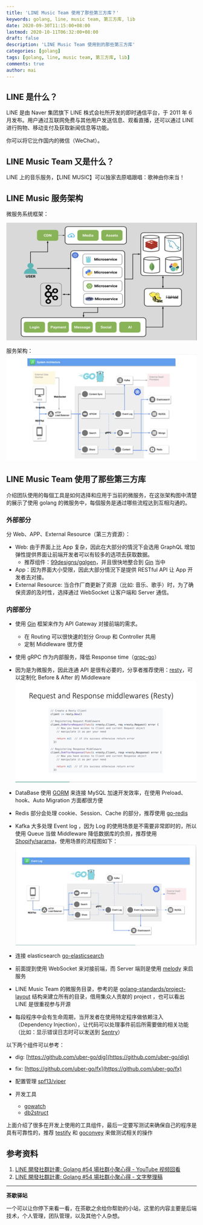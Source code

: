 ```yaml
---
title: 'LINE Music Team 使用了那些第三方库？'
keywords: golang, line, music team, 第三方库, lib
date: 2020-09-30T11:15:00+08:00
lastmod: 2020-10-11T06:32:00+08:00
draft: false
description: 'LINE Music Team 使用到的那些第三方库'
categories: [golang]
tags: [golang, line, music team, 第三方库, lib]
comments: true
author: mai
---
```


## LINE 是什么？

LINE 是由 Naver 集团旗下 LINE 株式会社所开发的即时通信平台，于 2011 年 6 月发布。用户通过互联网免费与其他用户发送信息、观看直播，还可以通过 LINE 进行购物、移动支付及获取新闻信息等功能。

你可以将它比作国内的微信（WeChat）。

## LINE Music Team 又是什么？

LINE 上的音乐服务，【LINE MUSIC】可以独家去原唱跟唱：歌神由你来当！

## LINE Music 服务架构

微服务系统框架：

![](https://raw.githubusercontent.com/yangwenmai/maiyang.me/master/blog/line_micro_service_system.png)

服务架构：
![](https://raw.githubusercontent.com/yangwenmai/maiyang.me/master/blog/line_system_arch.png)

## LINE Music Team 使用了那些第三方库

介绍团队使用的每個工具是如何选择和应用于当前的微服务，在这张架构图中清楚的展示了使用 golang 的微服务中，每個服务是通过哪些流程达到互相沟通的。

### 外部部分

分 Web、APP、External Resource（第三方資源）：

- Web: 由于界面上比 App 复杂，因此在大部分的情況下会选用 GraphQL 增加弹性提供界面让前端开发者可以有较多的选项去获取数据。
  - 推荐组件：[99designs/gqlgen](https://github.com/99designs/gqlgen)，并且很快地整合到 [Gin](https://github.com/gin-gonic/gin) 当中
- App：因为界面大小受限，因此大部分情況下是提供 RESTful API 让 App 开发者去对接。
- External Resource: 当合作厂商更新了资源（比如: 音乐、歌手）时，为了确保资源的及时性，选择通过 WebSocket 让客户端和 Server 通信。

### 内部部分

- 使用 [Gin](https://github.com/gin-gonic/gin) 框架来作为 API Gateway 对接前端的需求。
  - 在 Routing 可以很快速的划分 Group 和 Controller 共用
  - 定制 Middleware 很方便
- 使用 gRPC 作为内部服务，降低 Response time（[grpc-go](https://github.com/grpc/grpc-go)）
- 因为是为微服务，因此连通 API 是很有必要的，分享者推荐使用：[resty](https://github.com/go-resty/resty)，可以定制化 Before & After 的 Middleware
![](https://raw.githubusercontent.com/yangwenmai/maiyang.me/master/blog/line_resty_guide.png)
- DataBase 使用 [GORM](https://github.com/go-gorm/gorm) 来连接 MySQL 加速开发效率，在使用 Preload、hook、Auto Migration 方面都很方便
- Redis 部分会处理 cookie、Session、Cache 的部分，推荐使用 [go-redis](https://github.com/go-redis/redis)
- Kafka 大多处理 Event log ，因为 Log 的使用场景是不需要非常即时的，所以使用 Queue 当做 Middleware 降低数据库的负担，推荐使用 [Shopify/sarama](https://github.com/Shopify/sarama)，使用场景的流程图如下：
![](https://raw.githubusercontent.com/yangwenmai/maiyang.me/master/blog/line_kafka_event_log.png)
- 连接 elasticsearch [go-elasticsearch](https://github.com/elastic/go-elasticsearch)
- 前面提到使用 WebSocket 来对接前端，而 Server 端则是使用 [melody](https://github.com/olahol/melody) 来启服务

- LINE Music Team 的微服务目录，参考的是 [golang-standards/project-layout](https://github.com/golang-standards/project-layout) 结构来建立所有的目录，借用集众人贡献的 project ，也可以看出 LINE 是很重视参与开源

- 每段程序中会有生命周期，当开发者在使用特定程序做依赖注入（Dependency Injection），让代码可以处理事件前后所需要做的相关功能（比如：显示错误日志时可以发送到 [Sentry](https://sentry.io/welcome/)）

以下两个组件可以参考：

  - dig: [https://github.com/uber-go/dig](https://github.com/uber-go/dig)
  - fix: [https://github.com/uber-go/fx](https://github.com/uber-go/fx)

- 配置管理 [spf13/viper](https://github.com/spf13/viper)
- 开发工具
  - [gowatch](https://github.com/silenceper/gowatch)
  - [db2struct](https://github.com/Shelnutt2/db2struct)

上面介绍了很多在开发上使用的工具组件，最后一定要写测试来确保自己的程序是具有可靠性的，推荐 [testify](https://github.com/stretchr/testify) 和 [goconvey](https://github.com/smartystreets/goconvey) 来做测试相关的操作

## 参考资料

1. [LINE 開發社群計畫: Golang #54 場社群小聚心得 - YouTube 视频回看](https://youtu.be/ShZsxFl0Ph4)
2. [LINE 開發社群計畫: Golang #54 場社群小聚心得 - 文字整理稿](https://engineering.linecorp.com/zh-hant/blog/20200923-golangtw/)

----

**茶歇驿站**

一个可以让你停下来看一看，在茶歇之余给你帮助的小站，这里的内容主要是后端技术，个人管理，团队管理，以及其他个人杂想。
